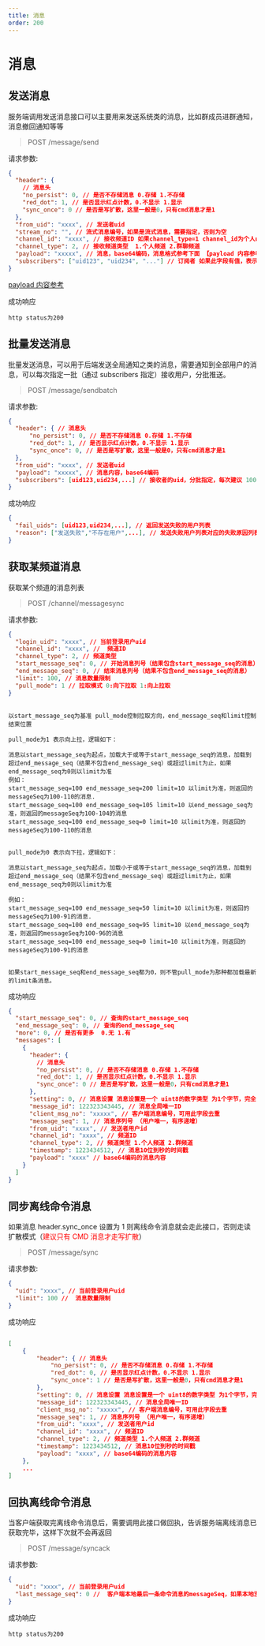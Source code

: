```yaml
---
title: 消息
order: 200
---
```


# 消息

## 发送消息

服务端调用发送消息接口可以主要用来发送系统类的消息，比如群成员进群通知，消息撤回通知等等

> POST /message/send

请求参数:

```json
{
  "header": {
    // 消息头
    "no_persist": 0, // 是否不存储消息 0.存储 1.不存储
    "red_dot": 1, // 是否显示红点计数，0.不显示 1.显示
    "sync_once": 0 // 是否是写扩散，这里一般是0，只有cmd消息才是1
  },
  "from_uid": "xxxx", // 发送者uid
  "stream_no": "", // 流式消息编号，如果是流式消息，需要指定，否则为空
  "channel_id": "xxxx", // 接收频道ID 如果channel_type=1 channel_id为个人uid 如果channel_type=2 channel_id为群id
  "channel_type": 2, // 接收频道类型  1.个人频道 2.群聊频道
  "payload": "xxxxx", // 消息，base64编码，消息格式参考下面 【payload 内容参考】的链接
  "subscribers": ["uid123", "uid234", "..."] // 订阅者 如果此字段有值，表示消息只发给指定的订阅者,没有值则发给频道内所有订阅者
}
```

[payload 内容参考](/server/advance/proto.html#普通消息)

成功响应

```
http status为200
```

## 批量发送消息

批量发送消息，可以用于后端发送全局通知之类的消息，需要通知到全部用户的消息，可以每次指定一批（通过 subscribers 指定）接收用户，分批推送。

> POST /message/sendbatch

请求参数:

```json
{
  "header": { // 消息头
      "no_persist": 0, // 是否不存储消息 0.存储 1.不存储
      "red_dot": 1, // 是否显示红点计数，0.不显示 1.显示
      "sync_once": 0, // 是否是写扩散，这里一般是0，只有cmd消息才是1
  },
  "from_uid": "xxxx", // 发送者uid
  "payload": "xxxxx", // 消息内容，base64编码
  "subscribers": [uid123,uid234,...] // 接收者的uid，分批指定，每次建议 1000-10000之间，视系统情况而定
}
```

成功响应

```json
{
  "fail_uids": [uid123,uid234,...], // 返回发送失败的用户列表
  "reason": ["发送失败","不存在用户",...], // 发送失败用户列表对应的失败原因列表，与fail_uids一一对应
}

```

## 获取某频道消息

获取某个频道的消息列表

> POST /channel/messagesync

请求参数:

```json
{
  "login_uid": "xxxx", // 当前登录用户uid
  "channel_id": "xxxx", //  频道ID
  "channel_type": 2, // 频道类型
  "start_message_seq": 0, // 开始消息列号（结果包含start_message_seq的消息）
  "end_message_seq": 0, // 结束消息列号（结果不包含end_message_seq的消息）
  "limit": 100, // 消息数量限制
  "pull_mode": 1 // 拉取模式 0:向下拉取 1:向上拉取
}
```

```

以start_message_seq为基准 pull_mode控制拉取方向，end_message_seq和limit控制结束位置

pull_mode为1 表示向上拉，逻辑如下：

消息以start_message_seq为起点，加载大于或等于start_message_seq的消息，加载到超过end_message_seq（结果不包含end_message_seq）或超过limit为止，如果end_message_seq为0则以limit为准
例如：
start_message_seq=100 end_message_seq=200 limit=10 以limit为准，则返回的messageSeq为100-110的消息.
start_message_seq=100 end_message_seq=105 limit=10 以end_message_seq为准，则返回的messageSeq为100-104的消息
start_message_seq=100 end_message_seq=0 limit=10 以limit为准，则返回的messageSeq为100-110的消息


pull_mode为0 表示向下拉，逻辑如下：

消息以start_message_seq为起点，加载小于或等于start_message_seq的消息，加载到超过end_message_seq（结果不包含end_message_seq）或超过limit为止，如果end_message_seq为0则以limit为准

例如：
start_message_seq=100 end_message_seq=50 limit=10 以limit为准，则返回的messageSeq为100-91的消息.
start_message_seq=100 end_message_seq=95 limit=10 以end_message_seq为准，则返回的messageSeq为100-96的消息
start_message_seq=100 end_message_seq=0 limit=10 以limit为准，则返回的messageSeq为100-91的消息


如果start_message_seq和end_message_seq都为0，则不管pull_mode为那种都加载最新的limit条消息。

```

成功响应

```json
{
  "start_message_seq": 0, // 查询的start_message_seq
  "end_message_seq": 0, // 查询的end_message_seq
  "more": 0, // 是否有更多  0.无 1.有
  "messages": [
    {
      "header": {
        // 消息头
        "no_persist": 0, // 是否不存储消息 0.存储 1.不存储
        "red_dot": 1, // 是否显示红点计数，0.不显示 1.显示
        "sync_once": 0 // 是否是写扩散，这里一般是0，只有cmd消息才是1
      },
      "setting": 0, // 消息设置 消息设置是一个 uint8的数字类型 为1个字节，完全由第三方自定义 比如定义第8位为已读未读回执标记，开启则为0000 0001 = 1
      "message_id": 122323343445, // 消息全局唯一ID
      "client_msg_no": "xxxxx", // 客户端消息编号，可用此字段去重
      "message_seq": 1, // 消息序列号 （用户唯一，有序递增）
      "from_uid": "xxxx", // 发送者用户id
      "channel_id": "xxxx", // 频道ID
      "channel_type": 2, // 频道类型 1.个人频道 2.群频道
      "timestamp": 1223434512, // 消息10位到秒的时间戳
      "payload": "xxxx" // base64编码的消息内容
    }
  ]
}
```

## 同步离线命令消息

如果消息 header.sync_once 设置为 1 则离线命令消息就会走此接口，否则走读扩散模式（<label style="color:red">建议只有 CMD 消息才走写扩散</label>）

> POST /message/sync

请求参数:

```json
{
  "uid": "xxxx", // 当前登录用户uid
  "limit": 100 //  消息数量限制
}
```

成功响应

```json

[
    {
        "header": { // 消息头
            "no_persist": 0, // 是否不存储消息 0.存储 1.不存储
            "red_dot": 0, // 是否显示红点计数，0.不显示 1.显示
            "sync_once": 1 // 是否是写扩散，这里一般是0，只有cmd消息才是1
        },
        "setting": 0, // 消息设置 消息设置是一个 uint8的数字类型 为1个字节，完全由第三方自定义 比如定义第8位为已读未读回执标记，开启则为0000 0001 = 1
        "message_id": 122323343445, // 消息全局唯一ID
        "client_msg_no": "xxxxx", // 客户端消息编号，可用此字段去重
        "message_seq": 1, // 消息序列号 （用户唯一，有序递增）
        "from_uid": "xxxx", // 发送者用户id
        "channel_id": "xxxx", // 频道ID
        "channel_type": 2, // 频道类型 1.个人频道 2.群频道
        "timestamp": 1223434512, // 消息10位到秒的时间戳
        "payload": "xxxx", // base64编码的消息内容
    },
    ...
]

```

## 回执离线命令消息

当客户端获取完离线命令消息后，需要调用此接口做回执，告诉服务端离线消息已获取完毕，这样下次就不会再返回

> POST /message/syncack

请求参数:

```json
{
  "uid": "xxxx", // 当前登录用户uid
  "last_message_seq": 0 //  客户端本地最后一条命令消息的messageSeq，如果本地没有命令消息则为0
}
```

成功响应

```
http status为200
```
